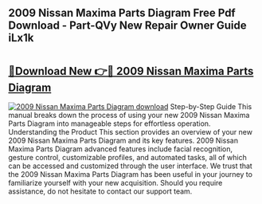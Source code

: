 ## 2009 Nissan Maxima Parts Diagram Free Pdf Download - Part-QVy New Repair Owner Guide iLx1k

# <h2><a href="http://dfqzod0.blite.top/?on=2009+Nissan+Maxima+Parts+Diagram">🔗Download New 👉🔴 2009 Nissan Maxima Parts Diagram</a></h2>

[![2009 Nissan Maxima Parts Diagram download](https://i.imgur.com/lujVjoI.png)](http://dfqzod0.blite.top/?on=2009+Nissan+Maxima+Parts+Diagram)
Step-by-Step Guide This manual breaks down the process of using your new 2009 Nissan Maxima Parts Diagram into manageable steps for effortless operation. Understanding the Product This section provides an overview of your new 2009 Nissan Maxima Parts Diagram and its key features. 2009 Nissan Maxima Parts Diagram advanced features include facial recognition, gesture control, customizable profiles, and automated tasks, all of which can be accessed and customized through the user interface. We trust that the 2009 Nissan Maxima Parts Diagram has been useful in your journey to familiarize yourself with your new acquisition. Should you require assistance, do not hesitate to contact our support team.
